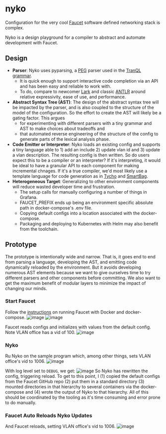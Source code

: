 # nyko

Configuration for the very cool [Faucet](https://docs.faucet.nz/en/latest/intro.html) software defined networking stack is complex.

Nyko is a design playground for a compiler to abstract and automate development with Faucet.

## Design
* **Parser**: Nyko uses pyparsing, a [PEG](https://en.wikipedia.org/wiki/Parsing_expression_grammar) parser used in the [TranQL](https://pubmed.ncbi.nlm.nih.gov/33226347/) [grammar](https://github.com/helxplatform/tranql/blob/master/src/tranql/grammar.py). 
  * It is quick enough to support interactive code completion via an API and has been easy and reliable to work with. 
  * To do, compare to newcomer [Lark](https://github.com/lark-parser/lark) and classic [ANTLR](https://www.antlr.org/download.html) around relative expressivity, ease of use, and performance.
* **Abstract Syntax Tree (AST)**: The design of the abstract syntax tree will be impacted by the parser, and is also coupled to the structure of the model of the configuration. So the effort to create the AST will likely be a gating factor. This argues
  * for experimenting with different parsers with a tiny grammar and AST to make choices about tradeoffs and
  * that automated reverse engineering of the structure of the config to generate parts of the lexical analysis phase.
* **Code Emitter or Interpreter**: Nyko loads an existing config and supports a tiny language able to 1) add an include 2) update vlan id and 3) update a vlan description. The resulting config is then written. So do users expect this to be a compiler or an interpreter? If it's interpreting, it would be ideal to have a granular API to each component for making incremental chnages. If it's a true compiler, we'd most likely use a template language for code generation as in [Tycho](https://github.com/helxplatform/tycho/blob/master/tycho/template/pod.yaml) and [SmartBag](https://github.com/NCATS-Tangerine/smartBag/blob/master/app.py.j2).
* **Heterogeneous Target**: Generalizing to other environment components will reduce wasted developer time and frustration.
  * The setup calls for manually configuring a number of things in Grafana.
  * FAUCET_PREFIX ends up being an environment specific absolute path in docker-compose's .env file.
  * Copying default configs into a location associated with the docker-compose.
  * Packaging and deploying to Kubernetes with Helm may also benefit from the toolchain.

## Prototype

The prototype is intentionally wide and narrow. That is, it goes end to end from parsing a language, developing the AST, and emitting code dynamically reloaded by the environment. But it avoids developing numerous AST elements because we want to give ourselves time to try different parsers and other components before committing. We also want to get the maximum benefit of modular layers to minimize the impact of changing our minds.

### Start Faucet
Follow the [instructions](https://docs.faucet.nz/en/latest/installation.html#faucet-docker-install) on running Faucet with Docker and docker-compose.
![image](https://user-images.githubusercontent.com/306971/136625102-55f49714-c051-4c5a-a3ab-f97fb2bb4a82.png)
![image](https://user-images.githubusercontent.com/306971/136624895-cf251297-450a-4e16-a1e9-173872b09899.png)

Faucet reads configs and initializes with values from the default config. Note VLAN office has a vid of 100.
![image](https://user-images.githubusercontent.com/306971/136625177-34e3b09f-276e-4809-97d0-640919acc724.png)

### Nyko
Ru Nyko on the sample program which, among other things, sets VLAN office's vid to 1006.
![image](https://user-images.githubusercontent.com/306971/136636143-69eb9fcd-7fd1-43ba-acda-d62561e5cfd0.png)

With log level set to `DEBUG`, we get:
![image](https://user-images.githubusercontent.com/306971/136625447-c5f4ce0a-5f4c-459e-987f-36d57a403906.png)
So Nyko has rewritten the config, triggering reload. To get to this point, I (1) copied the default configs from the Faucet GitHub repo (2) put them in a standard directory (3) mounted directories in that hierarchy to several containers via the docker-compose and (4) wrote the output of Nyko to that hierarchy. All of this should be coordinated by the tooling as it's time consuming and error prone to do manually.

### Faucet Auto Reloads Nyko Updates
And Faucet reloads, setting VLAN office's vid to 1006.
![image](https://user-images.githubusercontent.com/306971/136625607-983c989e-dbb2-4f03-aa3d-2acdd1dfddbd.png)

